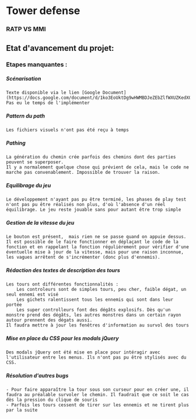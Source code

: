 # Tower defense
### RATP VS MMI

## Etat d'avancement du projet:

### Etapes manquantes : 
##### Scénarisation
    Texte disponible via le lien [Google Document](https://docs.google.com/document/d/1ko3EoUktDg9wHWMBDJeZEbZlfWXUZKedX0Tq9drJQdM/edit)
    Pas eu le temps de l'implémenter

##### Pattern du path
    Les fichiers visuels n'ont pas été reçu à temps

##### Pathing
    La génération du chemin crée parfois des chemins dont des parties peuvent se superposer.
    Il y a normalement quelque chose qui prévient de cela, mais le code ne marche pas convenablement. Impossible de trouver la raison.

##### Equilibrage du jeu
    Le développement n'ayant pas pu être terminé, les phases de play test n'ont pas pu être réalisés non plus, d'où l'absence d'un réel équilibrage. Le jeu reste jouable sans pour autant être trop simple

##### Gestion de la vitesse du jeu
    Le bouton est présent,  mais rien ne se passe quand on appuie dessus.
    Il est possible de le faire fonctionner en déplaçant le code de la fonction et en rappelant la fonction régulièrement pour vérifier d'une éventuelle mise à jour de la vitesse, mais pour une raison inconnue, les vagues arrêtent de s'incrémenter (donc plus d'ennemis).

##### Rédaction des textes de description des tours
    Les tours ont différentes fonctionnalités : 
        Les controleurs sont de simples tours, peu cher, faible dégat, un seul ennemi est visé
        Les gichets ralentissent tous les ennemis qui sont dans leur portée
        Les super controlleurs font des dégâts explosifs. Dès qu'un monstre prend des dégâts, les autres monstres dans un certain rayon autour prennent des dégats aussi.
    Il faudra mettre à jour les fenêtres d'information au survol des tours

##### Mise en place du CSS pour les modals jQuery
    Des modals jQuery ont été mise en place pour intéragir avec l'utilisateur entre les menus. Ils n'ont pas pu être stylisés avec du CSS.

##### Résolution d'autres bugs
    - Pour faire apparaître la tour sous son curseur pour en créer une, il faudra au préalable survoler le chemin. Il faudrait que ce soit le cas dès la pression du clique de souris
    - Parfois les tours cessent de tirer sur les ennemis et ne tirent plus par la suite

